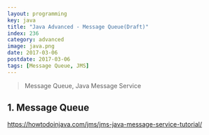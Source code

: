 ```yaml
---
layout: programming
key: java
title: "Java Advanced - Message Queue(Draft)"
index: 236
category: advanced
image: java.png
date: 2017-03-06
postdate: 2017-03-06
tags: [Message Queue, JMS]
---
```


> Message Queue, Java Message Service

## 1. Message Queue
https://howtodoinjava.com/jms/jms-java-message-service-tutorial/
